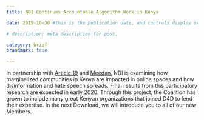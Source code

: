```yaml
---
title: NDI Continues Accountable Algorithm Work in Kenya

date: 2019-10-30 #this is the publication date, and controls display order.

# description: meta description for post.

category: brief
brandmark: true

---
```


In partnership with [Article 19][link1] and [Meedan][link2], NDI is examining how marginalized communities in Kenya are impacted in online spaces and how disinformation and hate speech spreads. Final results from this participatory research are expected in early 2020. Through this project, the Coalition has grown to include many great Kenyan organizations that joined D4D to lend their expertise. In the next Download, we will introduce you to all of our new Members.

[link1]: https://www.article19.org/
[link2]: https://meedan.com/en/
